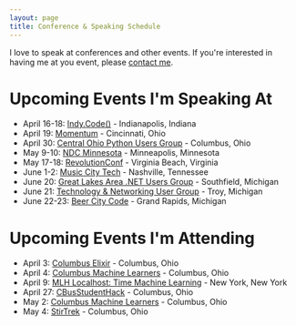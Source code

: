 ```yaml
---
layout: page
title: Conference & Speaking Schedule
---
```


I love to speak at conferences and other events. If you're interested in having me at you event, please [contact me](mailto:guy@guyroyse.com).

# Upcoming Events I'm Speaking At

- April 16-18: [Indy.Code()](https://indycode.amegala.com/) - Indianapolis, Indiana
- April 19: [Momentum](http://momentumdevcon.com/) - Cincinnati, Ohio
- April 30: [Central Ohio Python Users Group](https://www.meetup.com/Central-Ohio-Python-Users-Group/) - Columbus, Ohio
- May 9-10: [NDC Minnesota](https://ndcminnesota.com/) - Minneapolis, Minnesota
- May 17-18: [RevolutionConf](https://revolutionconf.com/) - Virginia Beach, Virginia
- June 1-2: [Music City Tech](http://www.musiccitytech.com/) - Nashville, Tennessee
- June 20: [Great Lakes Area .NET Users Group](https://www.meetup.com/Great-Lakes-Area-NET-User-Group-GANG/) - Southfield, Michigan
- June 21: [Technology & Networking User Group](https://www.meetup.com/Technology-Networking-User-Group/) - Troy, Michigan
- June 22-23: [Beer City Code](http://beercitycode.com/) - Grand Rapids, Michigan

# Upcoming Events I'm Attending

- April 3: [Columbus Elixir](https://www.meetup.com/columbus-elixir/) - Columbus, Ohio
- April 4: [Columbus Machine Learners](https://www.meetup.com/Columbus-Machine-Learners/) - Columbus, Ohio
- April 9: [MLH Localhost: Time Machine Learning](https://www.eventbrite.com/e/time-machine-learning-natural-language-processing-with-nexosis-tickets-44558567876) - New York, New York
- April 27: [CBusStudentHack](https://cbusstudenthack.org/) - Columbus, Ohio
- May 2: [Columbus Machine Learners](https://www.meetup.com/Columbus-Machine-Learners/) - Columbus, Ohio
- May 4: [StirTrek](https://www.stirtrek.com/) - Columbus, Ohio
